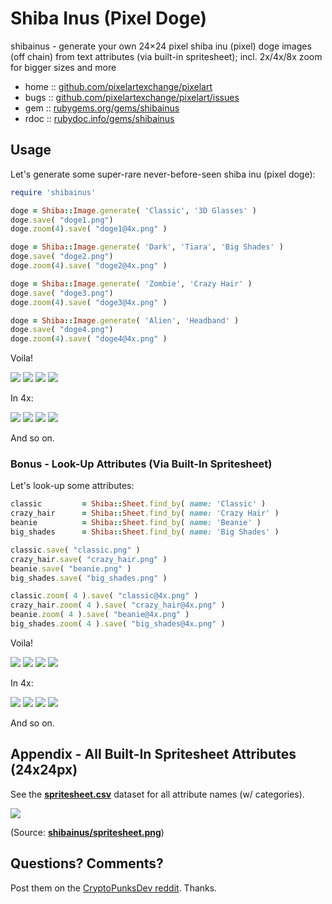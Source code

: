 # Shiba Inus (Pixel Doge)

shibainus - generate your own 24×24 pixel shiba inu (pixel) doge images (off chain) from text attributes (via built-in spritesheet); incl. 2x/4x/8x zoom for bigger sizes and more


* home  :: [github.com/pixelartexchange/pixelart](https://github.com/pixelartexchange/pixelart)
* bugs  :: [github.com/pixelartexchange/pixelart/issues](https://github.com/pixelartexchange/pixelart/issues)
* gem   :: [rubygems.org/gems/shibainus](https://rubygems.org/gems/shibainus)
* rdoc  :: [rubydoc.info/gems/shibainus](http://rubydoc.info/gems/shibainus)




##  Usage

Let's generate some super-rare never-before-seen
shiba inu (pixel doge):

```ruby
require 'shibainus'

doge = Shiba::Image.generate( 'Classic', '3D Glasses' )
doge.save( "doge1.png")
doge.zoom(4).save( "doge1@4x.png" )

doge = Shiba::Image.generate( 'Dark', 'Tiara', 'Big Shades' )
doge.save( "doge2.png")
doge.zoom(4).save( "doge2@4x.png" )

doge = Shiba::Image.generate( 'Zombie', 'Crazy Hair' )
doge.save( "doge3.png")
doge.zoom(4).save( "doge3@4x.png" )

doge = Shiba::Image.generate( 'Alien', 'Headband' )
doge.save( "doge4.png")
doge.zoom(4).save( "doge4@4x.png" )
```

Voila!

![](https://github.com/pixelartexchange/pixelart/raw/master/shibainus/i/doge1.png)
![](https://github.com/pixelartexchange/pixelart/raw/master/shibainus/i/doge2.png)
![](https://github.com/pixelartexchange/pixelart/raw/master/shibainus/i/doge3.png)
![](https://github.com/pixelartexchange/pixelart/raw/master/shibainus/i/doge4.png)

In 4x:

![](https://github.com/pixelartexchange/pixelart/raw/master/shibainus/i/doge1@4x.png)
![](https://github.com/pixelartexchange/pixelart/raw/master/shibainus/i/doge2@4x.png)
![](https://github.com/pixelartexchange/pixelart/raw/master/shibainus/i/doge3@4x.png)
![](https://github.com/pixelartexchange/pixelart/raw/master/shibainus/i/doge4@4x.png)


And so on.

### Bonus - Look-Up Attributes (Via Built-In  Spritesheet)


Let's look-up some attributes:

```ruby
classic         = Shiba::Sheet.find_by( name: 'Classic' )
crazy_hair      = Shiba::Sheet.find_by( name: 'Crazy Hair' )
beanie          = Shiba::Sheet.find_by( name: 'Beanie' )
big_shades      = Shiba::Sheet.find_by( name: 'Big Shades' )

classic.save( "classic.png" )
crazy_hair.save( "crazy_hair.png" )
beanie.save( "beanie.png" )
big_shades.save( "big_shades.png" )

classic.zoom( 4 ).save( "classic@4x.png" )
crazy_hair.zoom( 4 ).save( "crazy_hair@4x.png" )
beanie.zoom( 4 ).save( "beanie@4x.png" )
big_shades.zoom( 4 ).save( "big_shades@4x.png" )
```

Voila!

![](https://github.com/pixelartexchange/pixelart/raw/master/shibainus/i/classic.png)
![](https://github.com/pixelartexchange/pixelart/raw/master/shibainus/i/crazy_hair.png)
![](https://github.com/pixelartexchange/pixelart/raw/master/shibainus/i/beanie.png)
![](https://github.com/pixelartexchange/pixelart/raw/master/shibainus/i/big_shades.png)

In 4x:


![](https://github.com/pixelartexchange/pixelart/raw/master/shibainus/i/classic@4x.png)
![](https://github.com/pixelartexchange/pixelart/raw/master/shibainus/i/crazy_hair@4x.png)
![](https://github.com/pixelartexchange/pixelart/raw/master/shibainus/i/beanie@4x.png)
![](https://github.com/pixelartexchange/pixelart/raw/master/shibainus/i/big_shades@4x.png)

And so on.



## Appendix - All Built-In Spritesheet Attributes (24x24px)

See the [**spritesheet.csv**](https://github.com/pixelartexchange/pixelart/blob/master/shibainus/config/spritesheet.csv) dataset for all attribute names (w/ categories).

![](https://github.com/pixelartexchange/pixelart/raw/master/shibainus/config/spritesheet.png)

(Source: [**shibainus/spritesheet.png**](https://github.com/pixelartexchange/pixelart/blob/master/shibainus/config/spritesheet.png))





## Questions? Comments?

Post them on the [CryptoPunksDev reddit](https://old.reddit.com/r/CryptoPunksDev). Thanks.
